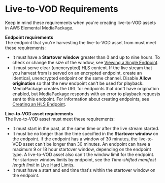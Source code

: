 # Live\-to\-VOD Requirements<a name="ltov-reqmts"></a>

Keep in mind these requirements when you're creating live\-to\-VOD assets in AWS Elemental MediaPackage\.

**Endpoint requirements**  
The endpoint that you're harvesting the live\-to\-VOD asset from must meet these requirements:
+ It must have a **Startover window** greater than 0 and up to nine hours\. To check or change the size of the window, see [Viewing a Single Endpoint](endpoints-view-one.md)\.
+ It must serve clear \(unencrypted\) HLS content\. If the live stream that you harvest from is served on an encrypted endpoint, create an identical, unencrypted endpoint on the same channel\. Disable **Allow origination** so that the new endpoint can't be used for playback\. MediaPackage creates the URL for endpoints that don't have origination enabled, but MediaPackage responds with an error to playback requests sent to this endpoint\. For information about creating endpoints, see [Creating an HLS Endpoint](endpoints-hls.md)\. 

**Live\-to\-VOD asset requirements**  
The live\-to\-VOD asset must meet these requirements:
+ It must start in the past, at the same time or after the live stream started\.
+ It must be no longer than the time specified in the **Startover window** on the endpoint\. If the endpoint has a window of 30 minutes, the live\-to\-VOD asset can't be longer than 30 minutes\. An endpoint can have a maximum 9 or 18 hour startover window, depending on the endpoint type\. A live\-to\-VOD asset also can't the window limit for the endpoint\. For startover window limits by endpoint, see the *Time\-shifted manifest length limit* in [Live Hard Limits](limits-live.md#hard-limits)\.
+ It must have a start and end time that's within the startover window on the endpoint\.